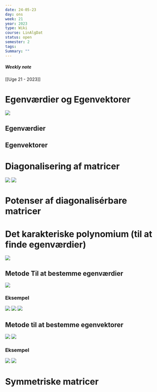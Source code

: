 ```yaml
---
date: 24-05-23
day: ons
week: 21
year: 2023
type: Wiki
course: LinAlgDat
status: open
semester: 2
tags:
Summary: ""
---
```

##### Weekly note
[[Uge 21 - 2023]]

# Egenværdier og Egenvektorer 
![](https://i.imgur.com/j6EKoO9.png)

## Egenværdier 
## Egenvektorer
# Diagonalisering af matricer
![](https://i.imgur.com/ZX3vc42.png)
![](https://i.imgur.com/EV7RBfb.png)

# Potenser af diagonalisérbare matricer
# Det karakteriske polynomium (til at finde egenværdier)
![](https://i.imgur.com/cpFbjd9.png)
## Metode Til at bestemme egenværdier
![](https://i.imgur.com/DaJ6ydY.png)
### Eksempel
![](https://i.imgur.com/km86WMn.png)
![](https://i.imgur.com/55NYHot.png)
![](https://i.imgur.com/8iy7a3x.png)
## Metode til at bestemme egenvektorer
![](https://i.imgur.com/xi72DHc.png)
![](https://i.imgur.com/vTcyVSz.png)

### Eksempel
![](https://i.imgur.com/3mtcGVL.png)
![](https://i.imgur.com/nRRkjwJ.png)

# Symmetriske matricer






